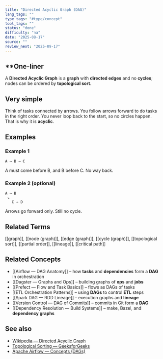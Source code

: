 ```yaml
---
title: "Directed Acyclic Graph (DAG)"
lang_tags: ""
type_tags: "#type/concept"
tool_tags: ""
status: "done"
difficulty: "na"
date: "2025-08-17"
source: ""
review_next: "2025-09-17"
---
```


## **One-liner

A **Directed Acyclic Graph** is a **graph** with **directed edges** and no **cycles**; nodes can be ordered by **topological sort**.

## Very simple

Think of tasks connected by arrows. You follow arrows forward to do tasks in the right order. You never loop back to the start, so no circles happen. That is why it is **acyclic**.

## Examples

### Example 1
```text
A → B → C
```
A must come before B, and B before C. No way back.

### **Example 2 (optional)**
```text
A → B
 ↘
   C → D
```
Arrows go forward only. Still no cycle.

##  Related Terms

[[graph]], [[node (graph)]], [[edge (graph)]], [[cycle (graph)]], [[topological sort]], [[partial order]], [[lineage]], [[critical path]]

## Related Concepts

- [[Airflow — DAG Anatomy]] – how **tasks** and **dependencies** form a **DAG** in orchestration
- [[Dagster — Graphs and Ops]] – building graphs of **ops** and **jobs**
- [[Prefect — Flow and Task Basics]] – flows as DAGs of tasks
- [[ETL Orchestration Patterns]] – using **DAGs** to control **ETL** steps
- [[Spark DAG — RDD Lineage]] – execution graphs and **lineage**
- [[Version Control — DAG of Commits]] – commits in Git form a **DAG**
- [[Dependency Resolution — Build Systems]] – make, Bazel, and **dependency graphs**

## See also

- [Wikipedia — Directed Acyclic Graph](https://en.wikipedia.org/wiki/Directed_acyclic_graph)
- [Topological Sorting — GeeksforGeeks](https://www.geeksforgeeks.org/topological-sorting/)
- [Apache Airflow — Concepts (DAGs)](https://airflow.apache.org/docs/apache-airflow/stable/core-concepts/dags.html)
